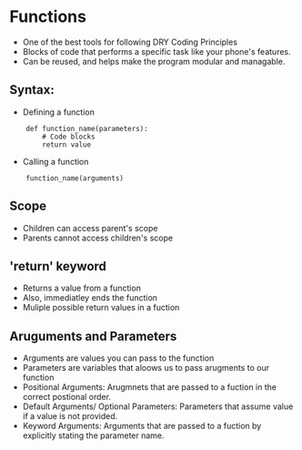 # Functions

- One of the best tools for following DRY Coding Principles
- Blocks of code that performs a specific task like your phone's features.
- Can be reused, and helps make the program modular and managable.

## Syntax:

- Defining a function

```
    def function_name(parameters):
        # Code blocks
        return value
```

- Calling a function
```
    function_name(arguments)
```

## Scope
- Children can access parent's scope
- Parents cannot access children's scope

## 'return' keyword
- Returns a value from a function
- Also, immediatley ends the function
- Muliple possible return values in a fuction

## Aruguments and Parameters
- Arguments are values you can pass to the function
- Parameters are variables that aloows us to pass arugments to our function
- Positional Arguments: Arugmnets that are passed to a fuction in the correct postional order. 
- Default Arguments/ Optional Parameters: Parameters that assume value if a value is not provided.
- Keyword Arguments: Arguments that are passed to a fuction by explicitly stating the parameter name. 

